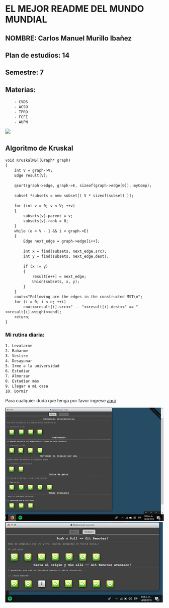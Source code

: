 # EL MEJOR README DEL MUNDO MUNDIAL

## NOMBRE: Carlos Manuel Murillo Ibañez

## Plan de estudios: 14

## Semestre: 7

## Materias:
```
    - CVDS
    - ACSO
    - TPRO
    - FCFI
    - AUPN
```

![](https://i.pinimg.com/474x/d8/d2/74/d8d274bf1c74ff58d7bdef8aa69ac363--oakland-raiders-fake-quotes.jpg)

## Algoritmo de Kruskal
```
void KruskalMST(Graph* graph)  
{  
    int V = graph->V;  
    Edge result[V];
  
    qsort(graph->edge, graph->E, sizeof(graph->edge[0]), myComp);  
  
    subset *subsets = new subset[( V * sizeof(subset) )];  
  
    for (int v = 0; v < V; ++v)  
    {  
        subsets[v].parent = v;  
        subsets[v].rank = 0;  
    }  
    while (e < V - 1 && i < graph->E)  
    {  
        Edge next_edge = graph->edge[i++];  
  
        int x = find(subsets, next_edge.src);  
        int y = find(subsets, next_edge.dest);  
  
        if (x != y)  
        {  
            result[e++] = next_edge;  
            Union(subsets, x, y);  
        }  
    }  
    cout<<"Following are the edges in the constructed MST\n";  
    for (i = 0; i < e; ++i)  
        cout<<result[i].src<<" -- "<<result[i].dest<<" == "<<result[i].weight<<endl;  
    return;  
}  
```
### Mi rutina diaria:
	1. Levatarme
	2. Bañarme
	3. Vestire
	4. Desayunar
	5. Irme a la universidad
	6. Estudiar
	7. Almorzar
	8. Estudiar más
	9. Llegar a mi casa
	10. Dormir


Para cualquier duda que tenga por favor ingrese  [aqui](https://www.google.com)

<img src = "introductoria.png" />

<img src = "remote.png" />